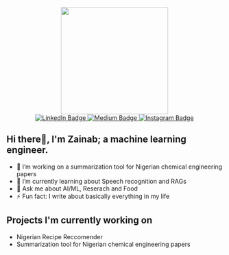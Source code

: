 <div id="header" align="center">
  <img src="https://media.giphy.com/media/UZQCbV4OW1mXdHJNPS/giphy.gif?cid=790b76114cy9oipqsavwf3elflsri833wah6kgsf9e9c4ill&ep=v1_gifs_search&rid=giphy.gif&ct=g" width="250" />
</div>



<div align="center" id="badges">
  <a href="https://www.linkedin.com/in/zainab-tairu-4a4181178">
    <img src="https://img.shields.io/badge/LinkedIn-blue?style=for-the-badge&logo=linkedin&logoColor=white" alt="LinkedIn Badge"/>
  </a>
  <a href="https://medium.com/@tairuzainab">
    <img src="https://img.shields.io/badge/Medium-black?style=for-the-badge&logo=medium&logoColor=white" alt="Medium Badge"/>
  </a>
   <a href="https://www.instagram.com//zee_likes_to_cook">
    <img src="https://img.shields.io/badge/Instagram-red?style=for-the-badge&logo=instagram&logoColor=blue" alt="Instagram Badge"/>
  </a>

</div>
 

## Hi there👋, I'm Zainab; a machine learning engineer.

- 🔭 I’m working on a summarization tool for Nigerian chemical engineering papers 
- 🌱 I’m currently learning about Speech recognition and RAGs
- 💬 Ask me about AI/ML, Reserach and Food
- ⚡ Fun fact: I write about basically everything in my life

  
## Projects I'm currently working on

- Nigerian Recipe Reccomender
- Summarization tool for Nigerian chemical engineering papers 
<!--
